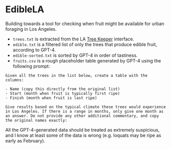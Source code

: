 # EdibleLA

Building towards a tool for checking when fruit might be available for urban foraging in Los Angeles.

* `trees.txt` is extracted from the LA [Tree Keeper](https://losangelesca.treekeepersoftware.com/index.cfm?deviceWidth=1728) interface.
* `edible.txt` is a filtered list of only the trees that produce edible fruit, according to GPT-4.
* `edible-sorted.txt` is sorted by GPT-4 in order of tastiness.
* `fruits.csv` is a rough placeholder table generated by GPT-4 using the following prompt:

```
Given all the trees in the list below, create a table with the columns:

- Name (copy this directly from the original list)
- Start (month when fruit is typically first ripe)
- Finish (month when fruit is last ripe)

Give results based on the typical climate these trees would experience in Los Angeles. If there is a range in months, only give one month as an answer. Do not provide any other additional commentary, and copy the original names exactly:
```

All the GPT-4-generated data should be treated as extremely suspicious, and I know at least some of the data is wrong (e.g. loquats may be ripe as early as February).